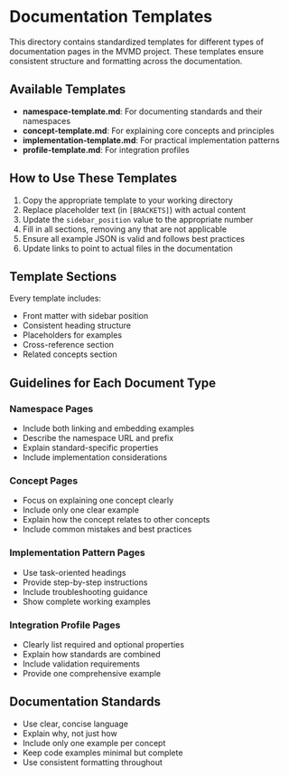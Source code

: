 # Documentation Templates

This directory contains standardized templates for different types of documentation pages in the MVMD project. These templates ensure consistent structure and formatting across the documentation.

## Available Templates

- **namespace-template.md**: For documenting standards and their namespaces
- **concept-template.md**: For explaining core concepts and principles
- **implementation-template.md**: For practical implementation patterns
- **profile-template.md**: For integration profiles

## How to Use These Templates

1. Copy the appropriate template to your working directory
2. Replace placeholder text (in `[BRACKETS]`) with actual content
3. Update the `sidebar_position` value to the appropriate number
4. Fill in all sections, removing any that are not applicable
5. Ensure all example JSON is valid and follows best practices
6. Update links to point to actual files in the documentation

## Template Sections

Every template includes:

- Front matter with sidebar position
- Consistent heading structure
- Placeholders for examples
- Cross-reference section
- Related concepts section

## Guidelines for Each Document Type

### Namespace Pages

- Include both linking and embedding examples
- Describe the namespace URL and prefix
- Explain standard-specific properties
- Include implementation considerations

### Concept Pages

- Focus on explaining one concept clearly
- Include only one clear example
- Explain how the concept relates to other concepts
- Include common mistakes and best practices

### Implementation Pattern Pages

- Use task-oriented headings
- Provide step-by-step instructions
- Include troubleshooting guidance
- Show complete working examples

### Integration Profile Pages

- Clearly list required and optional properties
- Explain how standards are combined
- Include validation requirements
- Provide one comprehensive example

## Documentation Standards

- Use clear, concise language
- Explain why, not just how
- Include only one example per concept
- Keep code examples minimal but complete
- Use consistent formatting throughout 